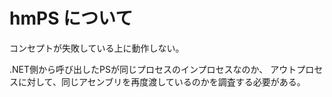 # hmPS について
コンセプトが失敗している上に動作しない。

.NET側から呼び出したPSが同じプロセスのインプロセスなのか、
アウトプロセスに対して、同じアセンブリを再度渡しているのかを調査する必要がある。